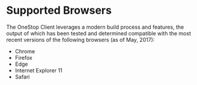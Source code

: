 # Supported Browsers

The OneStop Client leverages a modern build process and features, the output of which has been tested and determined compatible with the most recent versions of the following browsers (as of May, 2017):
* Chrome
* Firefox
* Edge
* Internet Explorer 11
* Safari
